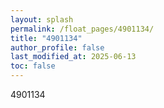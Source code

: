 ```yaml
---
layout: splash
permalink: /float_pages/4901134/
title: "4901134"
author_profile: false
last_modified_at: 2025-06-13
toc: false
---
```

 
4901134
